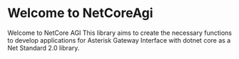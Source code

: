 # Welcome to NetCoreAgi

Welcome to NetCore AGI
This library aims to create the necessary functions to develop applications for Asterisk Gateway Interface with dotnet core as a Net Standard 2.0 library.

